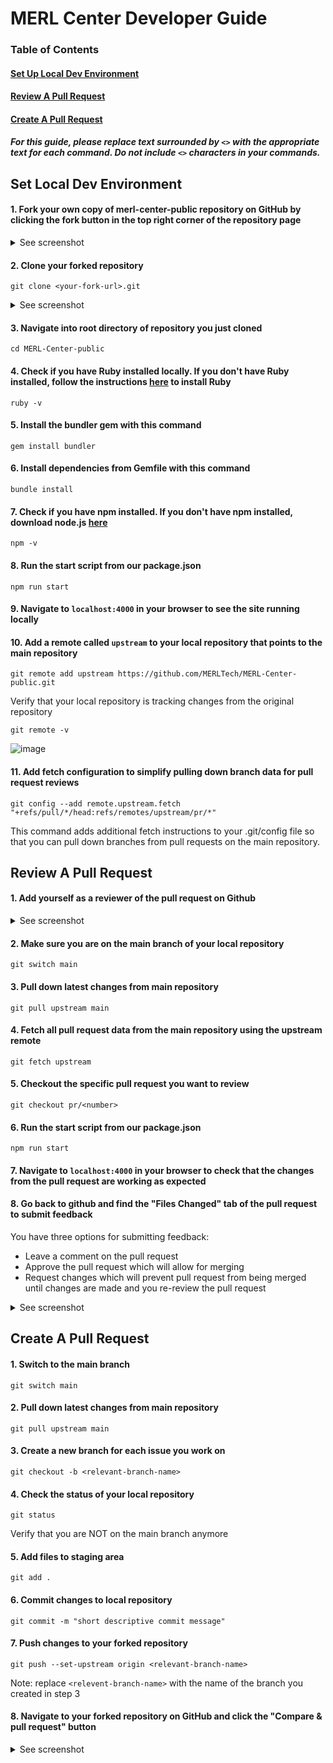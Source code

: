 # MERL Center Developer Guide

### Table of Contents
#### [Set Up Local Dev Environment](#how-to-set-up-local-dev-environment)

#### [Review A Pull Request](#how-to-review-a-pull-request)

#### [Create A Pull Request](#how-to-create-a-pull-request)

##### For this guide, please replace text surrounded by `<>` with the appropriate text for each command. Do not include `<>` characters in your commands.

## Set Local Dev Environment
#### 1. Fork your own copy of merl-center-public repository on GitHub by clicking the fork button in the top right corner of the repository page
   
<details><summary>See screenshot</summary>

![image](https://github.com/MERLTech/MERL-Center-public/assets/73561520/fb0ac86f-54fe-4cab-b19a-a2762d9ee703)

</details>

#### 2. Clone your forked repository
```
git clone <your-fork-url>.git
```

<details><summary>See screenshot</summary>

![image](https://github.com/MERLTech/MERL-Center-public/assets/73561520/0dddd8a1-76eb-4f8f-9804-1ca47f66d2a2)
</details>

#### 3. Navigate into root directory of repository you just cloned
```
cd MERL-Center-public
```

#### 4. Check if you have Ruby installed locally. If you don't have Ruby installed, follow the instructions [here](https://www.ruby-lang.org/en/documentation/installation/) to install Ruby
```
ruby -v
```
#### 5. Install the bundler gem with this command
```
gem install bundler
```

#### 6. Install dependencies from Gemfile with this command
```
bundle install
```
#### 7. Check if you have npm installed. If you don't have npm installed, download node.js [here](https://nodejs.org/en/download/)
```
npm -v
```
#### 8. Run the start script from our package.json
```
npm run start
```
#### 9. Navigate to `localhost:4000` in your browser to see the site running locally 

#### 10. Add a remote called `upstream` to your local repository that points to the main repository
```
git remote add upstream https://github.com/MERLTech/MERL-Center-public.git
```
Verify that your local repository is tracking changes from the original repository
```
git remote -v
```
![image](https://github.com/MERLTech/MERL-Center-public/assets/73561520/8f91b2d2-8c68-44af-8ae9-caf0ca2ee9cb)

#### 11. Add fetch configuration to simplify pulling down branch data for pull request reviews
```
git config --add remote.upstream.fetch "+refs/pull/*/head:refs/remotes/upstream/pr/*"
```
This command adds additional fetch instructions to your .git/config file so that you can pull down branches from pull requests on the main repository.


## Review A Pull Request
#### 1. Add yourself as a reviewer of the pull request on Github
<details><summary>See screenshot</summary>

![image](https://github.com/MERLTech/MERL-Center-public/assets/73561520/c0ad7dee-a460-431e-bb51-b4b64da68f73)

</details>

#### 2. Make sure you are on the main branch of your local repository
``` 
git switch main
```
#### 3. Pull down latest changes from main repository
```
git pull upstream main
```
#### 4. Fetch all pull request data from the main repository using the upstream remote
```
git fetch upstream
```
#### 5. Checkout the specific pull request you want to review
```
git checkout pr/<number>
```

#### 6. Run the start script from our package.json
```
npm run start
```
#### 7. Navigate to `localhost:4000` in your browser to check that the changes from the pull request are working as expected

#### 8. Go back to github and find the "Files Changed" tab of the pull request to submit feedback
You have three options for submitting feedback:
<br>
- Leave a comment on the pull request
- Approve the pull request which will allow for merging
- Request changes which will prevent pull request from being merged until changes are made and you re-review the pull request
<details><summary>See screenshot</summary>

![image](https://github.com/MERLTech/MERL-Center-public/assets/73561520/08d7322b-2947-49f1-b0d2-f7e7d31719be)

</details>


## Create A Pull Request
#### 1. Switch to the main branch
```
git switch main
```
#### 2. Pull down latest changes from main repository
```
git pull upstream main
```

#### 3. Create a new branch for each issue you work on
```
git checkout -b <relevant-branch-name>
```

#### 4. Check the status of your local repository
```
git status
```
Verify that you are NOT on the main branch anymore
#### 5. Add files to staging area
```
git add .
```
#### 6. Commit changes to local repository
```
git commit -m "short descriptive commit message"
```
#### 7. Push changes to your forked repository
```
git push --set-upstream origin <relevant-branch-name>
```
Note: replace `<relevent-branch-name>` with the name of the branch you created in step 3

#### 8. Navigate to your forked repository on GitHub and click the "Compare & pull request" button

<details><summary>See screenshot</summary>

![image](https://github.com/MERLTech/MERL-Center-public/assets/73561520/4f467adc-a296-4e00-8f6e-09a3dffcc208)

</details>


